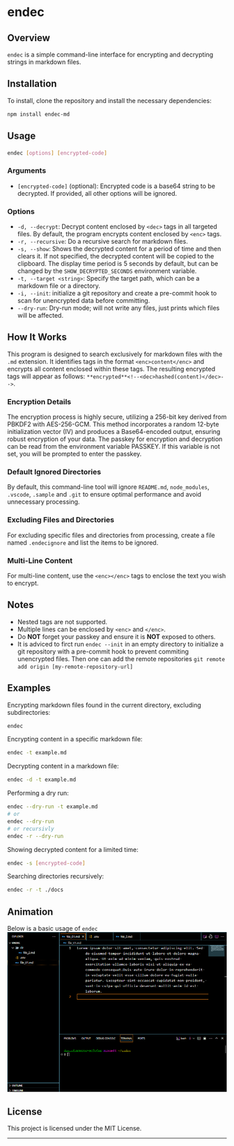 # endec

## Overview

`endec` is a simple command-line interface for encrypting and decrypting strings in markdown files.

## Installation

To install, clone the repository and install the necessary dependencies:

```sh
npm install endec-md
```

## Usage

```sh
endec [options] [encrypted-code]
```

### Arguments

- `[encrypted-code]` (optional): Encrypted code is a base64 string to be decrypted. If provided, all other options will be ignored.

### Options

- `-d, --decrypt`: Decrypt content enclosed by `<dec>` tags in all targeted files. By default, the program encrypts content enclosed by `<enc>` tags.
- `-r, --recursive`: Do a recursive search for markdown files.
- `-s, --show`: Shows the decrypted content for a period of time and then clears it. If not specified, the decrypted content will be copied to the clipboard. The display time period is 5 seconds by default, but can be changed by the `SHOW_DECRYPTED_SECONDS` environment variable.
- `-t, --target <string>`: Specify the target path, which can be a markdown file or a directory.
- `-i, --init`: initialize a git repository and create a pre-commit hook to scan for unencrypted data before committing. 
- `--dry-run`: Dry-run mode; will not write any files, just prints which files will be affected.

## How It Works

This program is designed to search exclusively for markdown files with the `.md` extension. It identifies tags in the format `<enc>content</enc>` and encrypts all content enclosed within these tags. The resulting encrypted tags will appear as follows: `**encrypted**<!--<dec>hashed(content)</dec>-->`.

### Encryption Details

The encryption process is highly secure, utilizing a 256-bit key derived from PBKDF2 with AES-256-GCM. This method incorporates a random 12-byte initialization vector (IV) and produces a Base64-encoded output, ensuring robust encryption of your data.
The passkey for encryption and decryption can be read from the environment variable PASSKEY. If this variable is not set, you will be prompted to enter the passkey.

### Default Ignored Directories

By default, this command-line tool will ignore `README.md`, `node_modules`, `.vscode`, `.sample` and `.git` to ensure optimal performance and avoid unnecessary processing.

### Excluding Files and Directories

For excluding specific files and directories from processing, create a file named `.endecignore` and list the items to be ignored.

### Multi-Line Content

For multi-line content, use the `<enc></enc>` tags to enclose the text you wish to encrypt.

## Notes

- Nested tags are not supported.
- Multiple lines can be enclosed by `<enc>` and `</enc>`.
- Do **NOT** forget your passkey and ensure it is **NOT** exposed to others.
- It is adviced to firct run `endec --init`  in an empty directory to initialize a git repository with a pre-commit hook to prevent commiting unencrypted files. Then one can add the remote repositories `git remote add origin [my-remote-repository-url]`

## Examples

Encrypting markdown files found in the current directory, excluding subdirectories:

```sh
endec
```

Encrypting content in a specific markdown file:

```sh
endec -t example.md
```

Decrypting content in a markdown file:

```sh
endec -d -t example.md
```

Performing a dry run:

```sh
endec --dry-run -t example.md
# or
endec --dry-run
# or recursivly
endec -r --dry-run
```

Showing decrypted content for a limited time:

```sh
endec -s [encrypted-code]
```

Searching directories recursively:

```sh
endec -r -t ./docs
```

## Animation

Below is a basic usage of `endec`
![Funny Animation](./assets/animation.gif)

## License

This project is licensed under the MIT License.

---
